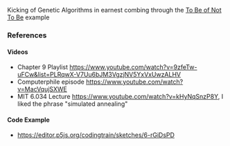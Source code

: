 Kicking of Genetic Algorithms in earnest combing through the [To Be of Not To Be]() example


### References

#### Videos
- Chapter 9 Playlist <https://www.youtube.com/watch?v=9zfeTw-uFCw&list=PLRqwX-V7Uu6bJM3VgzjNV5YxVxUwzALHV>
- Computerphile episode <https://www.youtube.com/watch?v=MacVqujSXWE>
- MIT 6.034 Lecture <https://www.youtube.com/watch?v=kHyNqSnzP8Y>, I liked the phrase "simulated annealing"

#### Code Example
- https://editor.p5js.org/codingtrain/sketches/6-rGiDsPD



